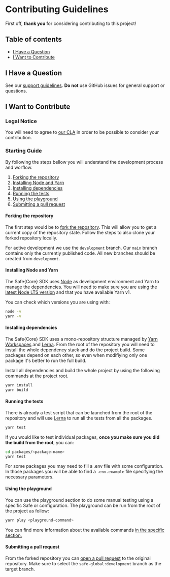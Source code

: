 # Contributing Guidelines

First off, **thank you** for considering contributing to this project!

## Table of contents

- [I Have a Question](#i-have-a-question)
- [I Want to Contribute](#i-want-to-contribute)

## <a name="i-have-a-question">I Have a Question</a>

See our [support guidelines](https://github.com/safe-global/safe-core-sdk/tree/main/SUPPORT.md). **Do not** use GitHub issues for general support or questions.

## <a name="i-want-to-contribute">I Want to Contribute</a>
### Legal Notice
You will need to agree to [our CLA](https://safe.global/cla) in order to be possible to consider your contribution.

### Starting Guide

By following the steps bellow you will understand the development process and worflow.
1. [Forking the repository](#forking-the-repository)
2. [Installing Node and Yarn](#installing-node-and-yarn)
3. [Installing dependencies](#installing-dependencies)
4. [Running the tests](#running-the-tests)
5. [Using the playground](#using-the-playground)
6. [Submitting a pull request](#submitting-a-pull-request)

#### Forking the repository

The first step would be to [fork the repository](https://docs.github.com/en/pull-requests/collaborating-with-pull-requests/working-with-forks/fork-a-repo#forking-a-repository). This will allow you to get a current copy of the repository state. Follow the steps to also clone your forked repository locally.

For active development we use the `development` branch. Our `main` branch contains only the currently published code. All new branches should be created from `development`.

#### Installing Node and Yarn

The Safe{Core} SDK uses [Node](https://nodejs.org) as development environment and Yarn to manage the dependencies. You will need to make sure you are using the [latest Node LTS version](https://nodejs.org/en/about/previous-releases) and that you have available Yarn v1.

You can check which versions you are using with:

```bash
node -v
yarn -v
```

#### Installing dependencies    

The Safe{Core} SDK uses a mono-repository structure managed by [Yarn Workspaces](https://classic.yarnpkg.com/lang/en/docs/workspaces/) and [Lerna](https://lerna.js.org). From the root of the repository you will need to install the whole dependency stack and do the project build. Some packages depend on each other, so even when modifiying only one package it's better to run the full build.

Install all dependencies and build the whole project by using the following commands at the project root.

```bash
yarn install
yarn build
```

#### Running the tests

There is already a test script that can be launched from the root of the repository and will use [Lerna](https://lerna.js.org) to run all the tests from all the packages.

```bash
yarn test
```

If you would like to test individual packages, **once you make sure you did the build from the root**, you can:

```bash
cd packages/<package-name>
yarn test
```

For some packages you may need to fill a .env file with some configuration. In those packages you will be able to find a `.env.example` file specifying the necessary parameters.

#### Using the playground

You can use the playground section to do some manual testing using a specific Safe or configuration. The playground can be run from the root of the project as follow:

```bash
yarn play <playground-command>
```

You can find more information about the available commands [in the specific section.](https://github.com/safe-global/safe-core-sdk/tree/main/playground)

#### Submitting a pull request

From the forked repository you can [open a pull request](https://docs.github.com/en/pull-requests/collaborating-with-pull-requests/proposing-changes-to-your-work-with-pull-requests/creating-a-pull-request) to the original repository. Make sure to select the `safe-global:development` branch as the target branch.
